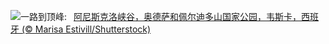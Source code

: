 ![](https://www.bing.com/th?id=OHR.OrdesaNationalPark_ZH-CN8545620273_UHD.jpg&w=1000)一路到顶峰:&nbsp;&ensp;[阿尼斯克洛峡谷，奥德萨和佩尔迪多山国家公园，韦斯卡，西班牙 (© Marisa Estivill/Shutterstock)](https://www.bing.com/th?id=OHR.OrdesaNationalPark_ZH-CN8545620273_UHD.jpg)
<br><br/>
